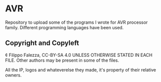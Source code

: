 # AVR
Repository to upload some of the programs I wrote for AVR processor family. Different programming languages have been used.

## Copyright and Copyleft
¢ Filippo Falezza, CC-BY-SA 4.0 UNLESS OTHERWISE STATED IN EACH FILE. Other authors may be present in some of the files.

All the IP, logos and whateverelse they made, it's property of their relative owners.
